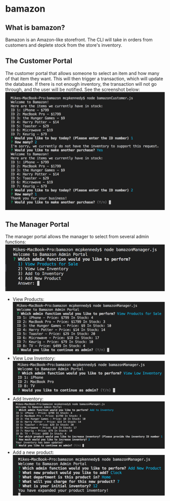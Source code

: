 # bamazon

## What is bamazon?
Bamazon is an Amazon-like storefront. The CLI will take in orders from customers and deplete stock from the store's inventory.

## The Customer Portal
The customer portal that allows someone to select an item and how many of that item they want. This will then trigger a transaction, which will update the database. If there is not enough inventory, the transaction will not go through, and the user will be notified. See the screenshot below:
![Screenshot](Challenge1.png)

## The Manager Portal
The manager portal allows the manager to select from several admin functions:
![Screenshot](Challenge2-1.png)
- View Products:
![Screenshot](Challenge2-2.png)
- View Low Inventory:
![Screenshot](Challenge2-3.png)
- Add Inventory:
![Screenshot](Challenge2-4.png)
- Add a new product:
![Screenshot](Challenge2-5.png)




